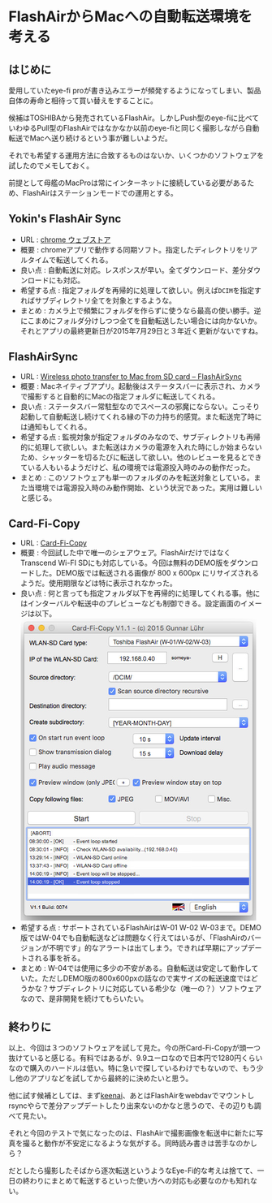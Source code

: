 # FlashAirからMacへの自動転送環境を考える
<!-- date:2018-08-25 01:56:29 -->

## はじめに
愛用していたeye-fi proが書き込みエラーが頻発するようになってしまい、製品自体の寿命と相待って買い替えをすることに。

候補はTOSHIBAから発売されているFlashAir。しかしPush型のeye-fiに比べていわゆるPull型のFlashAirではなかなか以前のeye-fiと同じく撮影しながら自動転送でMacへ送り続けるという事が難しいようだ。

それでも希望する運用方法に合致するものはないか、いくつかのソフトウェアを試したのでメモしておく。

前提として母艦のMacProは常にインターネットに接続している必要があるため、FlashAirはステーションモードでの運用とする。

## Yokin's FlashAir Sync
- URL : [chrome ウェブストア](https://chrome.google.com/webstore/detail/yokins-flashair-sync/cmeohdjjopjjlfbiegcikeiioanainmb?hl=ja)
- 概要 : chromeアプリで動作する同期ソフト。指定したディレクトリをリアルタイムで転送してくれる。
- 良い点 : 自動転送に対応。レスポンスが早い。全てダウンロード、差分ダウンロードにも対応。
- 希望する点 : 指定フォルダを再帰的に処理して欲しい。例えば`DCIM`を指定すればサブディレクトリ全てを対象とするような。
- まとめ : カメラ上で頻繁にフォルダを作らずに使うなら最高の使い勝手。逆にこまめにフォルダ分けしつつ全てを自動転送したい場合には向かないか。それとアプリの最終更新日が2015年7月29日と３年近く更新がないですね。

## FlashAirSync
- URL : [Wireless photo transfer to Mac from SD card – FlashAirSync](http://blog.safari.am/?p=890)
- 概要 : Macネイティブアプリ。起動後はステータスバーに表示され、カメラで撮影すると自動的にMacの指定フォルダに転送してくれる。
- 良い点 : ステータスバー常駐型なのでスペースの邪魔にならない。こっそり起動して自動転送し続けてくれる縁の下の力持ち的感覚。また転送完了時には通知もしてくれる。
- 希望する点 : 監視対象が指定フォルダのみなので、サブディレクトリも再帰的に処理して欲しい。また転送はカメラの電源を入れた時にしか始まらないため、シャッターを切るたびに転送して欲しい。他のレビューを見るとできている人もいるようだけど、私の環境では電源投入時のみの動作だった。
- まとめ : このソフトウェアも単一のフォルダのみを転送対象としている。また当環境では電源投入時のみ動作開始、という状況であった。実用は難しいと感じる。

## Card-Fi-Copy
- URL : [Card-Fi-Copy](https://www.edv-luehr.de/en/card-fi-copy-en)
- 概要 : 今回試した中で唯一のシェアウェア。FlashAirだけではなくTranscend Wi-FI SDにも対応している。今回は無料のDEMO版をダウンロードした。DEMO版では転送される画像が 800 x 600px にリサイズされるようだ。使用期限などは特に表示されなかった。
- 良い点 : 何と言っても指定フォルダ以下を再帰的に処理してくれる事。他にはインターバルや転送中のプレビューなども制御できる。設定画面のイメージは以下。
   ![](https://raw.githubusercontent.com/sarw/noter-blog/images/2018-08-25_card-fi-copy-screenshot.jpg "Card-Fi-Copy-DEMO-screenshot")
- 希望する点 : サポートされているFlashAirはW-01 W-02 W-03まで。DEMO版ではW-04でも自動転送などは問題なく行えてはいるが、「FlashAirのバージョンが不明です」的なアラートは出てしまう。できれば早期にアップデートされる事を祈る。
- まとめ : W-04では使用に多少の不安がある。自動転送は安定して動作していた。ただしDEMO版の800x600pxの話なので実サイズの転送速度ではどうかな？サブディレクトリに対応している希少な（唯一の？）ソフトウェアなので、是非開発を続けてもらいたい。

## 終わりに
以上、今回は３つのソフトウェアを試して見た。今の所Card-Fi-Copyが頭一つ抜けていると感じる。有料ではあるが、9.9ユーロなので日本円で1280円くらいなので購入のハードルは低い。特に急いで探しているわけでもないので、もう少し他のアプリなどを試してから最終的に決めたいと思う。

他に試す候補としては、まず[keenai](https://www.keenai.com/ja/)、あとはFlashAirをwebdavでマウントしrsyncやらで差分アップデートしたり出来ないのかなと思うので、その辺りも調べて見たい。

それと今回のテストで気になったのは、FlashAirで撮影画像を転送中に新たに写真を撮ると動作が不安定になるような気がする。同時読み書きは苦手なのかしら？

だとしたら撮影したそばから逐次転送というようなEye-Fi的な考えは捨てて、一日の終わりにまとめて転送するといった使い方への対応も必要なのかも知れない。